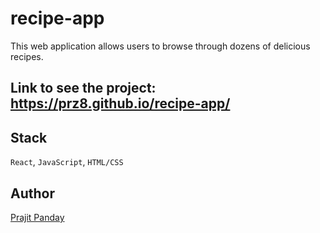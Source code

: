 # recipe-app

This web application allows users to browse through dozens of delicious recipes.

## Link to see the project: https://prz8.github.io/recipe-app/

## Stack
`React`, `JavaScript`, `HTML/CSS`

## Author
<a href="https://github.com/Prz8"> Prajit Panday </a>

